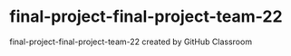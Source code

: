 # final-project-final-project-team-22
final-project-final-project-team-22 created by GitHub Classroom
